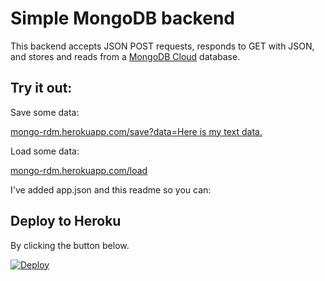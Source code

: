 # Simple MongoDB backend
This backend accepts JSON POST requests, responds to GET with JSON, and stores and reads from a [MongoDB Cloud](https://www.mongodb.com/cloud) database.

## Try it out:

Save some data:

[mongo-rdm.herokuapp.com/save?data=Here is my text data.](https://mongo-rdm.herokuapp.com/save?data=Here%20is%20my%20text%20data.)

Load some data:

[mongo-rdm.herokuapp.com/load](https://mongo-rdm.herokuapp.com/load)

I've added app.json and this readme so you can:

## Deploy to Heroku
By clicking the button below.

[![Deploy](https://www.herokucdn.com/deploy/button.svg)](https://heroku.com/deploy)